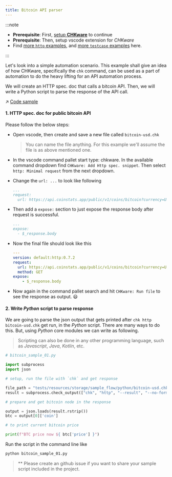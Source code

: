 ```yaml
---
title: Bitcoin API parser
---
```


:::note

- **Prerequisite**: First, [setup **CHKware**](/setup) to continue
- **Prerequisite**: Then, setup vscode extension for _CHKware_
- Find [more `http` examples](/examples/http-examples), and [more `testcase` examples](/examples/testcase-examples) here.

:::

Let's look into a simple automation scenario. This example shall give an idea of how CHKware, specifically the `chk` command, can be used as a part of automation to do the heavy lifting for an API automation process.

We will create an HTTP spec. doc that calls a bitcoin API. Then, we will write a Python script to parse the response of the API call.

:arrow_upper_right: [Code sample](https://github.com/chkware/cli/tree/main/tests/resources/storage/sample_flow/python)

#### 1. HTTP spec. doc for public bitcoin API

Please follow the below steps:

- Open vscode, then create and save a new file called `bitcoin-usd.chk`
  > You can name the file anything. For this example we'll assume the file is as above mentioned one.
- In the vscode command pallet start type: chkware. In the available command dropdown find `CHKware: Add Http spec. snippet`. Then select `http: Minimal request` from the next dropdown.
- Change the `url: ...` to look like following

  ```yml
  ...
  request:
    url: https://api.coinstats.app/public/v1/coins/bitcoin?currency=USD
  ```

- Then add a `expose:` section to just expose the response body after request is successful.

  ```yml
  ...
  expose:
    - $_response.body
  ```

- Now the final file should look like this

    ```yml
    ---
    version: default:http:0.7.2
    request:
      url: https://api.coinstats.app/public/v1/coins/bitcoin?currency=USD
      method: GET
    expose:
        - $_response.body
    ```

- Now again in the command pallet search and hit `CHKware: Run file` to see the response as output. :smiley:

#### 2. Write _Python_ script to parse response

We are going to parse the json output that gets printed after `chk http bitcoin-usd.chk` get run, in the _Python_ script. There are many ways to do this. But, using _Python_ core modules we can write as following.

> Scripting can also be done in any other programming language, such as _Javascript_, _Java_, _Kotlin_, etc.

```python
# bitcoin_sample_01.py

import subprocess
import json

# setup, run the file with `chk` and get response

file_path = "tests/resources/storage/sample_flow/python/bitcoin-usd.chk"
result = subprocess.check_output(["chk", "http", "--result", "--no-format", file_path])

# prepare and get bitcoin node in the response

output = json.loads(result.rstrip())
btc = output[0]['coin']

# to print current bitcoin price

print(f"BTC price now ${ btc['price'] }")
```

Run the script in the command line like

```sh
python bitcoin_sample_01.py
```

> ** Please create an github issue if you want to share your sample script included in the project.